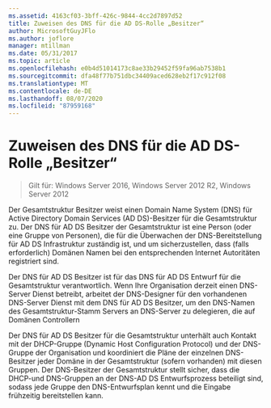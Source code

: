 ```yaml
---
ms.assetid: 4163cf03-3bff-426c-9844-4cc2d7897d52
title: Zuweisen des DNS für die AD DS-Rolle „Besitzer“
author: MicrosoftGuyJFlo
ms.author: joflore
manager: mtillman
ms.date: 05/31/2017
ms.topic: article
ms.openlocfilehash: e0b4d51014173c8ae33b29452f59fa96ab7538b1
ms.sourcegitcommit: dfa48f77b751dbc34409aced628eb2f17c912f08
ms.translationtype: MT
ms.contentlocale: de-DE
ms.lasthandoff: 08/07/2020
ms.locfileid: "87959168"
---
```

# <a name="assigning-the-dns-for-ad-ds-owner-role"></a>Zuweisen des DNS für die AD DS-Rolle „Besitzer“

>Gilt für: Windows Server 2016, Windows Server 2012 R2, Windows Server 2012

Der Gesamtstruktur Besitzer weist einen Domain Name System (DNS) für Active Directory Domain Services (AD DS)-Besitzer für die Gesamtstruktur zu. Der DNS für AD DS Besitzer der Gesamtstruktur ist eine Person (oder eine Gruppe von Personen), die für die Überwachen der DNS-Bereitstellung für AD DS Infrastruktur zuständig ist, und um sicherzustellen, dass (falls erforderlich) Domänen Namen bei den entsprechenden Internet Autoritäten registriert sind.

Der DNS für AD DS Besitzer ist für das DNS für AD DS Entwurf für die Gesamtstruktur verantwortlich. Wenn Ihre Organisation derzeit einen DNS-Server Dienst betreibt, arbeitet der DNS-Designer für den vorhandenen DNS-Server Dienst mit dem DNS für AD DS Besitzer, um den DNS-Namen des Gesamtstruktur-Stamm Servers an DNS-Server zu delegieren, die auf Domänen Controllern

Der DNS für AD DS Besitzer für die Gesamtstruktur unterhält auch Kontakt mit der DHCP-Gruppe (Dynamic Host Configuration Protocol) und der DNS-Gruppe der Organisation und koordiniert die Pläne der einzelnen DNS-Besitzer jeder Domäne in der Gesamtstruktur (sofern vorhanden) mit diesen Gruppen. Der DNS-Besitzer der Gesamtstruktur stellt sicher, dass die DHCP-und DNS-Gruppen an der DNS-AD DS Entwurfsprozess beteiligt sind, sodass jede Gruppe den DNS-Entwurfsplan kennt und die Eingabe frühzeitig bereitstellen kann.



